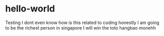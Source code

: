 # hello-world
Testing
I dont even know how is this related to coding honestly
I am going to be the richest person in singapore
I will win the toto hangbao monehh
